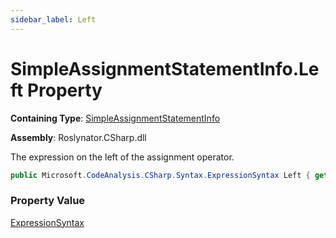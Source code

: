 ```yaml
---
sidebar_label: Left
---
```


# SimpleAssignmentStatementInfo\.Left Property

**Containing Type**: [SimpleAssignmentStatementInfo](../index.md)

**Assembly**: Roslynator\.CSharp\.dll

  
The expression on the left of the assignment operator\.

```csharp
public Microsoft.CodeAnalysis.CSharp.Syntax.ExpressionSyntax Left { get; }
```

### Property Value

[ExpressionSyntax](https://docs.microsoft.com/en-us/dotnet/api/microsoft.codeanalysis.csharp.syntax.expressionsyntax)

